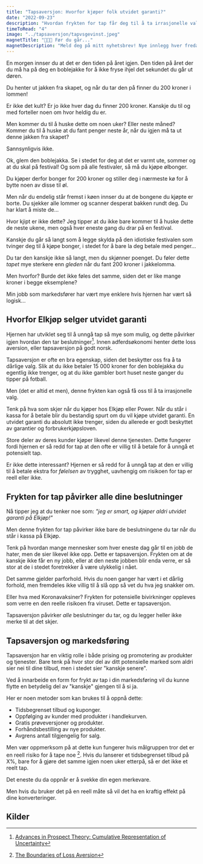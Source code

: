 ```yaml
---
title: "Tapsaversjon: Hvorfor kjøper folk utvidet garanti?"
date: "2022-09-23"
description: "Hvordan frykten for tap får deg til å ta irrasjonelle valg"
timeToRead: "4"
image: "../tapsaversjon/tapvsgevinst.jpeg"
magnetTitle: "👋👋👋 Før du går..."
magnetDescription: "Meld deg på mitt nyhetsbrev! Nye innlegg hver fredag, rett i din innboks 💌"
---
```


En morgen innser du at det er den tiden på året igjen. Den tiden på året der du må ha på deg en boblejakke for å ikke fryse ihjel det sekundet du går ut døren. 

Du henter ut jakken fra skapet, og når du tar den på finner du 200 kroner i lommen! 

Er ikke det kult? Er jo ikke hver dag du finner 200 kroner. Kanskje du til og med forteller noen om hvor heldig du er. 

Men kommer du til å huske dette om noen uker? Eller neste måned? Kommer du til å huske at du fant penger neste år, når du igjen må ta ut denne jakken fra skapet? 

Sannsynligvis ikke. 

Ok, glem den boblejakka. Se i stedet for deg at det er varmt ute, sommer og at du skal på festival! Og som på alle festivaler, så må du kjøpe ølbonger. 

Du kjøper derfor bonger for 200 kroner og stiller deg i nærmeste kø for å bytte noen av disse til øl. 

Men når du endelig står fremst i køen innser du at de bongene du kjøpte er borte. Du sjekker alle lommer og scanner desperat bakken rundt deg. Du har klart å miste de... 

Hvor kjipt er ikke dette? Jeg tipper at du ikke bare kommer til å huske dette de neste ukene, men også hver eneste gang du drar på en festival. 

Kanskje du går så langt som å legge skylda på den idiotiske festivalen som tvinger deg til å kjøpe bonger, i stedet for å bare la deg betale med penger...

Du tar den kanskje ikke så langt, men du skjønner poenget. Du føler dette *tapet* mye sterkere enn *gleden* når du fant 200 kroner i jakkelomma. 

Men hvorfor? Burde det ikke føles det samme, siden det er like mange kroner i begge eksemplene?

Min jobb som markedsfører har vært mye enklere hvis hjernen har vært så logisk...

## Hvorfor Elkjøp selger utvidet garanti

Hjernen har utviklet seg til å unngå tap så mye som mulig, og dette påvirker igjen hvordan den tar beslutninger[^1]. Innen adferdsøkonomi henter dette loss aversion, eller tapsaversjon på godt norsk.

Tapsaversjon er ofte en bra egenskap, siden det beskytter oss fra å ta dårlige valg. Slik at du ikke betaler 15 000 kroner for den boblejakka du egentlig ikke trenger, og at du ikke gambler bort huset neste ganger du tipper på fotball. 

Men (det er altid et men), denne frykten kan også få oss til å ta irrasjonelle valg. 

Tenk på hva som skjer når du kjøper hos Elkjøp eller Power. Når du står i kassa for å betale blir du bestandig spurt om du vil kjøpe utvidet garanti. En utvidet garanti du absolutt ikke trenger, siden du allerede er godt beskyttet av garantier og forbrukerkjøpsloven.

Store deler av deres kunder kjøper likevel denne tjenesten. Dette fungerer fordi hjernen er så redd for tap at den ofte er villig til å betale  for å unngå et potensielt tap. 

Er ikke dette interessant? Hjernen er så redd for å unngå tap at den er villig til å betale ekstra for *følelsen* av trygghet, uavhengig om risikoen for tap er reell eller ikke. 

## Frykten for tap påvirker alle dine beslutninger

Nå tipper jeg at du tenker noe som: *"jeg er smart, og kjøper aldri utvidet garanti på Elkjøp!"* 

Men denne frykten for tap påvirker ikke bare de beslutningene du tar når du står i kassa på Elkjøp.  

Tenk på hvordan mange mennesker som hver eneste dag går til en jobb de hater, men de sier likevel ikke opp. Dette er tapsaversjon. Frykten om at de kanskje ikke får en ny jobb, eller at den neste jobben blir enda verre, er så stor at de i stedet foretrekker å være ulykkelig i nået. 

Det samme gjelder parforhold. Hvis du noen ganger har vært i et dårlig forhold, men fremdeles ikke villig til å slå opp så vet du hva jeg snakker om. 

Eller hva med Koronavaksiner? Frykten for potensielle bivirkninger oppleves som verre en den reelle risikoen fra viruset. Dette er tapsaversjon. 

Tapsaversjon påvirker *alle* beslutninger du tar, og du legger heller ikke merke til at det skjer. 

## Tapsaversjon og markedsføring

Tapsaversjon har en viktig rolle i både prising og promotering av produkter og tjenester. Bare tenk på hvor stor del av ditt potensielle marked som aldri sier nei til dine tilbud, men i stedet sier "kanskje senere". 

Ved å innarbeide en form for frykt av tap i din markedsføring vil du kunne flytte en betydelig del av "kanskje" gjengen til å si ja. 

Her er noen metoder som kan brukes til å oppnå dette:

* Tidsbegrenset tilbud og kuponger.
* Oppfølging av kunder med produkter i handlekurven.
* Gratis prøveversjoner og produkter.
* Forhåndsbestilling av nye produkter.
* Avgrens antall tilgjengelig for salg.

Men vær oppmerksom på at dette kun fungerer hvis målgruppen tror det er en reell risiko for å tape noe [^2]. Hvis du lanserer et tidsbegrenset tilbud på X%, bare for å gjøre det samme igjen noen uker etterpå, så er det ikke et reelt tap. 

Det eneste du da oppnår er å svekke din egen merkevare. 

Men hvis du bruker det på en reell måte så vil det ha en kraftig effekt på dine konverteringer. 

## Kilder

[^1]: [Advances in Prospect Theory: Cumulative Representation of Uncertainty](http://psych.fullerton.edu/mbirnbaum/psych466/articles/tversky_kahneman_jru_92.pdf)
[^2]: [The Boundaries of Loss Aversion](https://journals.sagepub.com/doi/10.1509/jmkr.42.2.119.62292)


